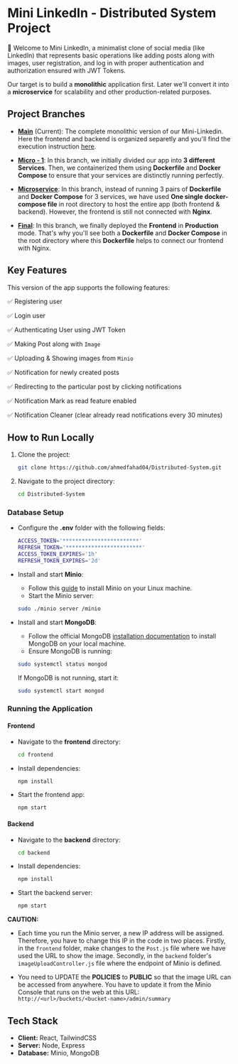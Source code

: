 # Mini LinkedIn - Distributed System Project

🚀 Welcome to Mini LinkedIn, a minimalist clone of social media (like LinkedIn) that represents basic operations like adding posts along with images, user registration, and log in with proper authentication and authorization ensured with JWT Tokens.

Our target is to build a **monolithic** application first. Later we'll convert it into a **microservice** for scalability and other production-related purposes.

## Project Branches

- [**Main**](https://github.com/ahmedfahad04/Mini-LinkedIn/tree/main) (Current):
  The complete monolithic version of our Mini-Linkedin. Here the frontend and backend is organized separetly and you'll find the execution instruction
  [here](#how-to-run-locally).

- [**Micro - 1**](https://github.com/ahmedfahad04/Mini-LinkedIn/tree/micro1):
  In this branch, we initially divided our app into **3 different Services**. Then, we containerized them using **Dockerfile** and **Docker Compose** to ensure that your services are distinctly running perfectly.

- [**Microservice**](https://github.com/ahmedfahad04/Mini-LinkedIn/tree/microservice):
  In this branch, instead of running 3 pairs of **Dockerfile** and **Docker Compose** for 3 services, we have used **One single docker-compose file** in root directory to host the entire app (both frontend & backend). However, the frontend is still not connected with **Nginx**.

- [**Final**](https://github.com/ahmedfahad04/Mini-LinkedIn/tree/final): In this branch, we finally deployed the **Frontend** in **Production** mode. That's why you'll see both a **Dockerfile** and **Docker Compose** in the root directory where this **Dockerfile** helps to connect our frontend with Nginx.

## Key Features

This version of the app supports the following features:

✅ Registering user

✅ Login user

✅ Authenticating User using JWT Token

✅ Making Post along with `Image`

✅ Uploading & Showing images from `Minio`

✅ Notification for newly created posts

✅ Redirecting to the particular post by clicking notifications

✅ Notification Mark as read feature enabled

✅ Notification Cleaner (clear already read notifications every 30 minutes)

## How to Run Locally

1. Clone the project:

   ```bash
   git clone https://github.com/ahmedfahad04/Distributed-System.git
   ```

2. Navigate to the project directory:

   ```bash
   cd Distributed-System
   ```

### Database Setup

- Configure the **.env** folder with the following fields:

  ```bash
  ACCESS_TOKEN='************************'
  REFRESH_TOKEN='************************'
  ACCESS_TOKEN_EXPIRES='1h'
  REFRESH_TOKEN_EXPIRES='2d'
  ```

- Install and start **Minio**:

  - Follow this [guide](https://linuxhint.com/installing_minio_ubuntu/) to install Minio on your Linux machine.
  - Start the Minio server:

  ```bash
  sudo ./minio server /minio
  ```

- Install and start **MongoDB**:

  - Follow the official MongoDB [installation documentation](https://www.mongodb.com/docs/manual/tutorial/install-mongodb-on-ubuntu/) to install MongoDB on your local machine.
  - Ensure MongoDB is running:

  ```bash
  sudo systemctl status mongod
  ```

  If MongoDB is not running, start it:

  ```bash
  sudo systemctl start mongod
  ```

### Running the Application

#### Frontend

- Navigate to the **frontend** directory:

  ```bash
  cd frontend
  ```

- Install dependencies:

  ```bash
  npm install
  ```

- Start the frontend app:

  ```bash
  npm start
  ```

#### Backend

- Navigate to the **backend** directory:

  ```bash
  cd backend
  ```

- Install dependencies:

  ```bash
  npm install
  ```

- Start the backend server:

  ```bash
  npm start
  ```

**CAUTION:**

- Each time you run the Minio server, a new IP address will be assigned. Therefore, you have to change this IP in the code in two places. Firstly, in the `frontend` folder, make changes to the `Post.js` file where we have used the URL to show the image. Secondly, in the `backend` folder's `imageUploadController.js` file where the endpoint of Minio is defined.

- You need to UPDATE the **POLICIES** to **PUBLIC** so that the image URL can be accessed from anywhere. You have to update it from the Minio Console that runs on the web at this URL: `http://<url>/buckets/<bucket-name>/admin/summary`

## Tech Stack

- **Client:** React, TailwindCSS
- **Server:** Node, Express
- **Database:** Minio, MongoDB




